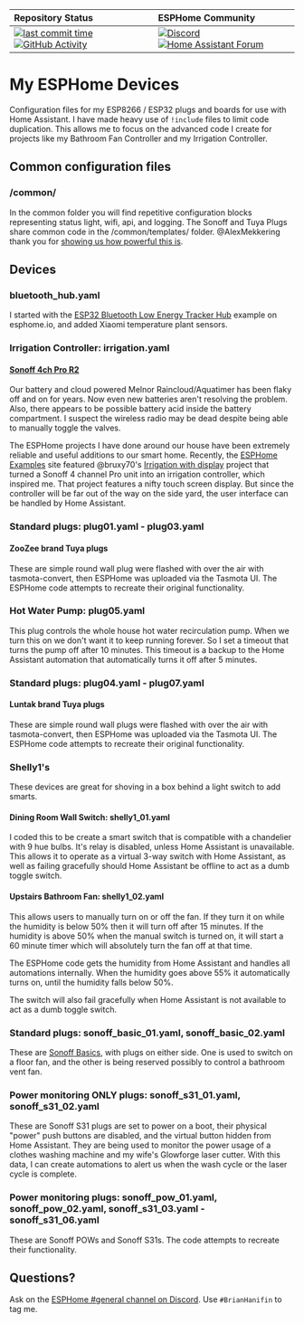 | Repository Status | ESPHome Community |
| :--- | :--- |
| [![last commit time][github-last-commit]][github-master] [![GitHub Activity][commits-shield]][commits] | [![Discord][discord-shield]][discord] [![Home Assistant Forum][forum-shield]][forum]  | 

# My ESPHome Devices
Configuration files for my ESP8266 / ESP32 plugs and boards for use with Home Assistant. I have made heavy use of `!include` files to limit code duplication. This allows me to focus on the advanced code I create for projects like my Bathroom Fan Controller and my Irrigation Controller.

## Common configuration files
### /common/
In the common folder you will find repetitive configuration blocks representing status light, wifi, api, and logging. The Sonoff and Tuya Plugs share common code in the /common/templates/ folder. @AlexMekkering thank you for [showing us how powerful this is][config-includes].

## Devices

### bluetooth_hub.yaml
I started with the [ESP32 Bluetooth Low Energy Tracker Hub][esphome-ble-hub] example on esphome.io, and added Xiaomi temperature plant sensors.

### Irrigation Controller: irrigation.yaml
#### [Sonoff 4ch Pro R2][esphome-sonoff4pro]
Our battery and cloud powered Melnor Raincloud/Aquatimer has been flaky off and on for years. Now even new batteries aren't resolving the problem. Also, there appears to be possible battery acid inside the battery compartment. I suspect the wireless radio may be dead despite being able to manually toggle the valves.

The ESPHome projects I have done around our house have been extremely reliable and useful additions to our smart home. Recently, the [ESPHome Examples][esphome-examples] site featured @bruxy70's [Irrigation with display][irrigation-with-display] project that turned a Sonoff 4 channel Pro unit into an irrigation controller, which inspired me. That project features a nifty touch screen display. But since the controller will be far out of the way on the side yard, the user interface can be handled by Home Assistant.

### Standard plugs: plug01.yaml - plug03.yaml
#### ZooZee brand Tuya plugs
These are simple round wall plug were flashed with over the air with tasmota-convert, then ESPHome was uploaded via the Tasmota UI. The ESPHome code attempts to recreate their original functionality.

### Hot Water Pump: plug05.yaml
This plug controls the whole house hot water recirculation pump. When we turn this on we don't want it to keep running forever. So I set a timeout that turns the pump off after 10 minutes. This timeout is a backup to the Home Assistant automation that automatically turns it off after 5 minutes.

### Standard plugs: plug04.yaml - plug07.yaml
#### Luntak brand Tuya plugs
These are simple round wall plugs were flashed with over the air with tasmota-convert, then ESPHome was uploaded via the Tasmota UI. The ESPHome code attempts to recreate their original functionality.

### Shelly1's
These devices are great for shoving in a box behind a light switch to add smarts.

#### Dining Room Wall Switch: shelly1_01.yaml
I coded this to be create a smart switch that is compatible with a chandelier with 9 hue bulbs. It's relay is disabled, unless Home Assistant is unavailable. This allows it to operate as a virtual 3-way switch with Home Assistant, as well as failing gracefully should Home Assistant be offline to act as a dumb toggle switch.

#### Upstairs Bathroom Fan: shelly1_02.yaml
This allows users to manually turn on or off the fan. If they turn it on while the humidity is below 50% then it will turn off after 15 minutes. If the humidity is above 50% when the manual switch is turned on, it will start a 60 minute timer which will absolutely turn the fan off at that time.

The ESPHome code gets the humidity from Home Assistant and handles all automations internally. When the humidity goes above 55% it automatically turns on, until the humidity falls below 50%.

The switch will also fail gracefully when Home Assistant is not available to act as a dumb toggle switch.

### Standard plugs: sonoff_basic_01.yaml, sonoff_basic_02.yaml
These are [Sonoff Basics][esphome-sonoff-basic], with plugs on either side. One is used to switch on a floor fan, and the other is being reserved possibly to control a bathroom vent fan.

### Power monitoring ONLY plugs: sonoff_s31_01.yaml, sonoff_s31_02.yaml
These are Sonoff S31 plugs are set to power on a boot, their physical "power" push buttons are disabled, and the virtual button hidden from Home Assistant. They are being used to monitor the power usage of a clothes washing machine and my wife's Glowforge laser cutter. With this data, I can create automations to alert us when the wash cycle or the laser cycle is complete.

### Power monitoring plugs: sonoff_pow_01.yaml, sonoff_pow_02.yaml, sonoff_s31_03.yaml - sonoff_s31_06.yaml
These are Sonoff POWs and Sonoff S31s. The code attempts to recreate their functionality.

## Questions?
Ask on the [ESPHome #general channel on Discord][discord]. Use `#BrianHanifin` to tag me.


[commits-shield]: https://img.shields.io/github/commit-activity/m/brianhanifin/esphome-config.svg
[commits]: https://github.com/brianhanifin/esphome-config/commits/master
[github-last-commit]: https://img.shields.io/github/last-commit/BrianHanifin/esphome-config.svg?style=plasticr
[github-master]: https://github.com/BrianHanifin/esphome-config/commits/master
[discord-shield]: https://img.shields.io/discord/429907082951524364.svg
[discord]: https://discord.gg/A7SaaSC
[forum-shield]: https://img.shields.io/badge/home_assistant-forum-brightgreen.svg
[forum]: https://community.home-assistant.io/u/brianhanifin/summary

[esphome-ble-hub]:https://esphome.io/components/esp32_ble_tracker.html
[esphome-sonoff4pro]:https://esphome.io/devices/sonoff_4ch.html
[esphome-sonoff-basic]:https://esphome.io/devices/sonoff_basic.html
[esphome-examples]:https://esphome.io/guides/diy.html
[config-includes]:https://github.com/AlexMekkering/esphome-config
[irrigation-with-display]:https://github.com/bruxy70/Irrigation-with-display
